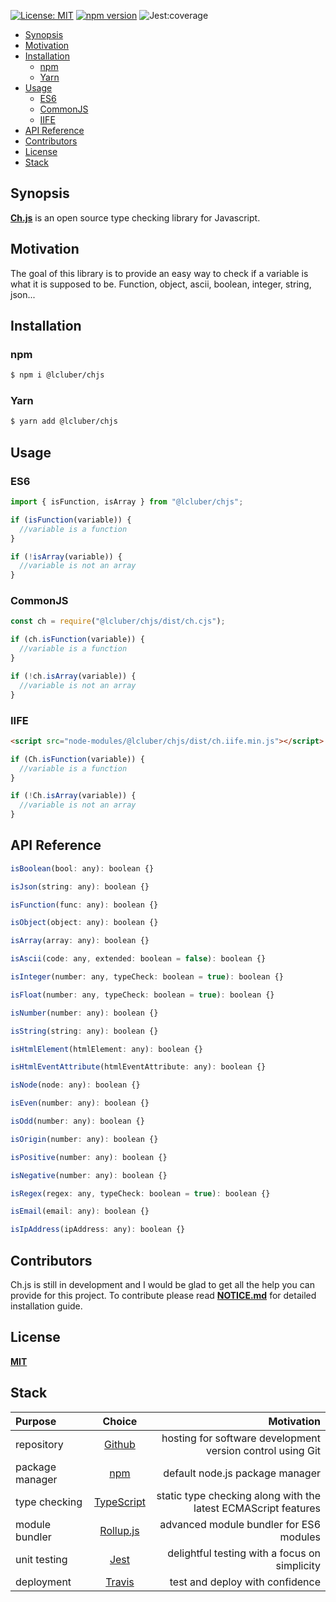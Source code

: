 [![License: MIT](https://img.shields.io/npm/l/@lcluber/chjs.svg)](https://opensource.org/licenses/MIT)
[![npm version](https://badge.fury.io/js/%40lcluber%2Fchjs.svg)](https://www.npmjs.com/package/@lcluber/chjs)
![Jest:coverage](https://img.shields.io/badge/Jest:coverage-100%25-brightgreen.svg)

- [Synopsis](#synopsis)
- [Motivation](#motivation)
- [Installation](#installation)
  - [npm](#npm)
  - [Yarn](#yarn)
- [Usage](#usage)
  - [ES6](#es6)
  - [CommonJS](#commonjs)
  - [IIFE](#iife)
- [API Reference](#api-reference)
- [Contributors](#contributors)
- [License](#license)
- [Stack](#stack)

## Synopsis

**[Ch.js](https://github.com/LCluber/Ch.js)** is an open source type checking library for Javascript.

## Motivation

The goal of this library is to provide an easy way to check if a variable is what it is supposed to be. Function, object, ascii, boolean, integer, string, json...

## Installation

### npm

```bash
$ npm i @lcluber/chjs
```

### Yarn

```bash
$ yarn add @lcluber/chjs
```

## Usage

### ES6

```javascript
import { isFunction, isArray } from "@lcluber/chjs";

if (isFunction(variable)) {
  //variable is a function
}

if (!isArray(variable)) {
  //variable is not an array
}
```

### CommonJS

```javascript
const ch = require("@lcluber/chjs/dist/ch.cjs");

if (ch.isFunction(variable)) {
  //variable is a function
}

if (!ch.isArray(variable)) {
  //variable is not an array
}
```

### IIFE

```html
<script src="node-modules/@lcluber/chjs/dist/ch.iife.min.js"></script>
```

```javascript
if (Ch.isFunction(variable)) {
  //variable is a function
}

if (!Ch.isArray(variable)) {
  //variable is not an array
}
```

## API Reference

```javascript
isBoolean(bool: any): boolean {}

isJson(string: any): boolean {}

isFunction(func: any): boolean {}

isObject(object: any): boolean {}

isArray(array: any): boolean {}

isAscii(code: any, extended: boolean = false): boolean {}

isInteger(number: any, typeCheck: boolean = true): boolean {}

isFloat(number: any, typeCheck: boolean = true): boolean {}

isNumber(number: any): boolean {}

isString(string: any): boolean {}

isHtmlElement(htmlElement: any): boolean {}

isHtmlEventAttribute(htmlEventAttribute: any): boolean {}

isNode(node: any): boolean {}

isEven(number: any): boolean {}

isOdd(number: any): boolean {}

isOrigin(number: any): boolean {}

isPositive(number: any): boolean {}

isNegative(number: any): boolean {}

isRegex(regex: any, typeCheck: boolean = true): boolean {}

isEmail(email: any): boolean {}

isIpAddress(ipAddress: any): boolean {}
```

## Contributors

Ch.js is still in development and I would be glad to get all the help you can provide for this project.
To contribute please read **[NOTICE.md](https://github.com/LCluber/Ch.js/blob/master/NOTICE.md)** for detailed installation guide.

## License

**[MIT](https://github.com/LCluber/Ch.js/blob/master/LICENSE.md)**

## Stack

| Purpose         |                    Choice                    |                                                     Motivation |
| :-------------- | :------------------------------------------: | -------------------------------------------------------------: |
| repository      |        [Github](https://github.com/)         |     hosting for software development version control using Git |
| package manager |     [npm](https://www.npmjs.com/get-npm)     |                                default node.js package manager |
| type checking   | [TypeScript](https://www.typescriptlang.org) | static type checking along with the latest ECMAScript features |
| module bundler  |      [Rollup.js](https://rollupjs.org)       |                        advanced module bundler for ES6 modules |
| unit testing    |          [Jest](https://jestjs.io/)          |                  delightful testing with a focus on simplicity |
| deployment      |       [Travis](https://travis-ci.com/)       |                                test and deploy with confidence |
